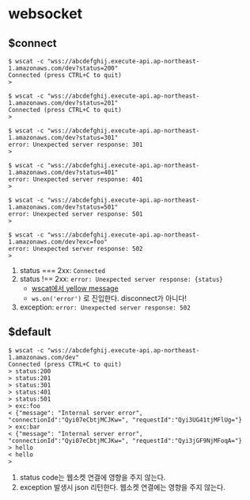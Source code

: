 # websocket

## $connect

```
$ wscat -c "wss://abcdefghij.execute-api.ap-northeast-1.amazonaws.com/dev?status=200"
Connected (press CTRL+C to quit)
>

$ wscat -c "wss://abcdefghij.execute-api.ap-northeast-1.amazonaws.com/dev?status=201"
Connected (press CTRL+C to quit)
>

$ wscat -c "wss://abcdefghij.execute-api.ap-northeast-1.amazonaws.com/dev?status=301"
error: Unexpected server response: 301
>

$ wscat -c "wss://abcdefghij.execute-api.ap-northeast-1.amazonaws.com/dev?status=401"
error: Unexpected server response: 401
>

$ wscat -c "wss://abcdefghij.execute-api.ap-northeast-1.amazonaws.com/dev?status=501"
error: Unexpected server response: 501
>

$ wscat -c "wss://abcdefghij.execute-api.ap-northeast-1.amazonaws.com/dev?exc=foo"
error: Unexpected server response: 502
>
```

1. status === 2xx: `Connected`
2. status !== 2xx: `error: Unexpected server response: {status}`
    * [wscat에서 yellow message](https://github.com/websockets/wscat/blob/48de976ce0c4b3af1ceea64880df4ea010d72ad4/bin/wscat#L222)
    * `ws.on('error')` 로 진입한다. disconnect가 아니다!
3. exception: `error: Unexpected server response: 502`

## $default

```
$ wscat -c "wss://abcdefghij.execute-api.ap-northeast-1.amazonaws.com/dev"
Connected (press CTRL+C to quit)
> status:200
> status:201
> status:301
> status:401
> status:501
> exc:foo
< {"message": "Internal server error", "connectionId":"Qyi07eCbtjMCJKw=", "requestId":"Qyi3UG41tjMFlUg="}
> exc:bar
< {"message": "Internal server error", "connectionId":"Qyi07eCbtjMCJKw=", "requestId":"Qyi3jGF9NjMFoqA="}
> hello
< hello
>
```

1. status code는 웹소켓 연결에 영향을 주지 않는다.
2. exception 발생시 json 리턴한다. 웹소켓 연결에는 영향을 주지 않는다.
